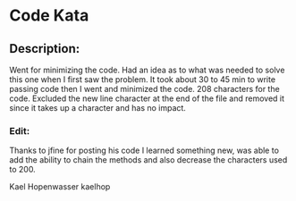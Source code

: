 # Code Kata

## Description:

Went for minimizing the code. Had an idea as to what was needed to solve this one when I first saw the problem. It took about 30 to 45 min to write passing code then I went and minimized the code. 208 characters for the code. Excluded the new line character at the end of the file and removed it since it takes up a character and has no impact.

### Edit:
Thanks to jfine for posting his code I learned something new, was able to add the ability to chain the methods and also decrease the characters used to 200.

Kael Hopenwasser
kaelhop